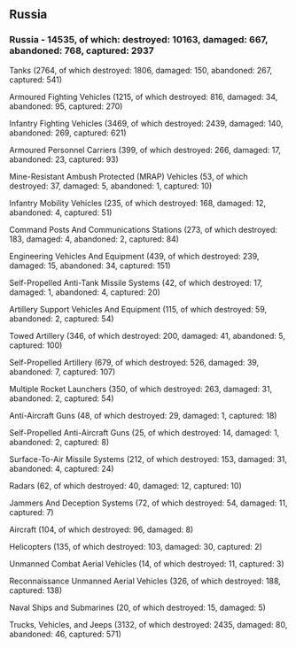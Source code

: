 
 
 ## Russia
 
 ### Russia - 14535, of which: destroyed: 10163, damaged: 667, abandoned: 768, captured: 2937

 

 

 Tanks (2764, of which destroyed: 1806, damaged: 150, abandoned: 267, captured: 541)

 Armoured Fighting Vehicles (1215, of which destroyed: 816, damaged: 34, abandoned: 95, captured: 270)

 Infantry Fighting Vehicles (3469, of which destroyed: 2439, damaged: 140, abandoned: 269, captured: 621)

 Armoured Personnel Carriers (399, of which destroyed: 266, damaged: 17, abandoned: 23, captured: 93)

 Mine-Resistant Ambush Protected (MRAP) Vehicles (53, of which destroyed: 37, damaged: 5, abandoned: 1, captured: 10)

 Infantry Mobility Vehicles (235, of which destroyed: 168, damaged: 12, abandoned: 4, captured: 51)

 Command Posts And Communications Stations (273, of which destroyed: 183, damaged: 4, abandoned: 2, captured: 84)

 Engineering Vehicles And Equipment (439, of which destroyed: 239, damaged: 15, abandoned: 34, captured: 151)

 Self-Propelled Anti-Tank Missile Systems (42, of which destroyed: 17, damaged: 1, abandoned: 4, captured: 20)

 Artillery Support Vehicles And Equipment (115, of which destroyed: 59, abandoned: 2, captured: 54)

 Towed Artillery (346, of which destroyed: 200, damaged: 41, abandoned: 5, captured: 100)

 Self-Propelled Artillery (679, of which destroyed: 526, damaged: 39, abandoned: 7, captured: 107)

 Multiple Rocket Launchers (350, of which destroyed: 263, damaged: 31, abandoned: 2, captured: 54)

 Anti-Aircraft Guns (48, of which destroyed: 29, damaged: 1, captured: 18)

 Self-Propelled Anti-Aircraft Guns (25, of which destroyed: 14, damaged: 1, abandoned: 2, captured: 8)

 Surface-To-Air Missile Systems (212, of which destroyed: 153, damaged: 31, abandoned: 4, captured: 24)

 Radars (62, of which destroyed: 40, damaged: 12, captured: 10)

 Jammers And Deception Systems (72, of which destroyed: 54, damaged: 11, captured: 7)

 Aircraft (104, of which destroyed: 96, damaged: 8)

 Helicopters (135, of which destroyed: 103, damaged: 30, captured: 2)

 Unmanned Combat Aerial Vehicles (14, of which destroyed: 11, captured: 3)

 Reconnaissance Unmanned Aerial Vehicles (326, of which destroyed: 188, captured: 138)

 Naval Ships and Submarines (20, of which destroyed: 15, damaged: 5)

 Trucks, Vehicles, and Jeeps (3132, of which destroyed: 2435, damaged: 80, abandoned: 46, captured: 571)

